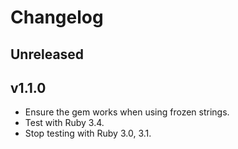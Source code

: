 # Changelog

## Unreleased

## v1.1.0

- Ensure the gem works when using frozen strings.
- Test with Ruby 3.4.
- Stop testing with Ruby 3.0, 3.1.
